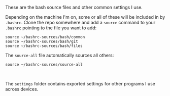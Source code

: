 These are the bash source files and other common settings I use. 

Depending on the machine I'm on, some or all of these will be included in by `.bashrc`.
Clone the repo somewhere and add a `source` command to your `.bashrc` pointing to the file you want to add:
```
source ~/bashrc-sources/bash/common
source ~/bashrc-sources/bash/git
source ~/bashrc-sources/bash/files
```
The `source-all` file automatically sources all others:
```
source ~/bashrc-sources/source-all
```
<br>

The `settings` folder contains exported settings for other programs I use across devices.